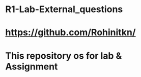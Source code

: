 # R1-Lab-External_questions
# https://github.com/Rohinitkn/
# This repository os for lab & Assignment
